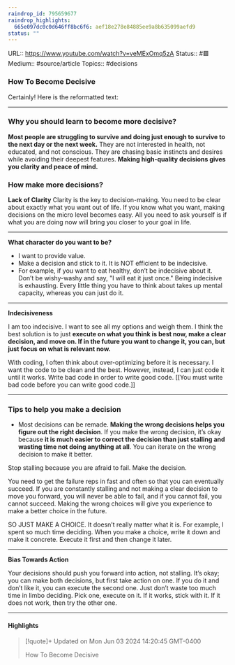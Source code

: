 ```yaml
---
raindrop_id: 795659677
raindrop_highlights:
  665e097dc0c0d646ff8bc6f6: aef18e278e84885ee9a8b635099aefd9
status: ""
---
```


URL:: https://www.youtube.com/watch?v=veMExOmq5zA
Status:: #🟥
Medium:: #source/article
Topics:: #decisions

### How To Become Decisive

Certainly! Here is the reformatted text:

---

### Why you should learn to become more decisive?
**Most people are struggling to survive and doing just enough to survive to the next day or the next week.**
They are not interested in health, not educated, and not conscious. They are chasing basic instincts and desires while avoiding their deepest features.
**Making high-quality decisions gives you clarity and peace of mind.**

### How make more decisions?

**Lack of Clarity**
Clarity is the key to decision-making. You need to be clear about exactly what you want out of life. If you know what you want, making decisions on the micro level becomes easy. All you need to ask yourself is if what you are doing now will bring you closer to your goal in life.

---

**What character do you want to be?**

- I want to provide value.
- Make a decision and stick to it. It is NOT efficient to be indecisive.
- For example, if you want to eat healthy, don’t be indecisive about it. Don’t be wishy-washy and say, "I will eat it just once." Being indecisive is exhausting. Every little thing you have to think about takes up mental capacity, whereas you can just do it.

---

**Indecisiveness**

I am too indecisive. I want to see all my options and weigh them. I think the best solution is to just **execute on what you think is best now, make a clear decision, and move on. If in the future you want to change it, you can, but just focus on what is relevant now.**

With coding, I often think about over-optimizing before it is necessary. I want the code to be clean and the best. However, instead, I can just code it until it works. Write bad code in order to write good code. [[You must write bad code before you can write good code.]]

---

### Tips to help you make a decision

- Most decisions can be remade. **Making the wrong decisions helps you figure out the right decision**. If you make the wrong decision, it’s okay because **it is much easier to correct the decision than just stalling and wasting time not doing anything at all**. You can iterate on the wrong decision to make it better.

Stop stalling because you are afraid to fail. Make the decision.

You need to get the failure reps in fast and often so that you can eventually succeed. If you are constantly stalling and not making a clear decision to move you forward, you will never be able to fail, and if you cannot fail, you cannot succeed. Making the wrong choices will give you experience to make a better choice in the future.

SO JUST MAKE A CHOICE. It doesn’t really matter what it is. For example, I spent so much time deciding. When you make a choice, write it down and make it concrete. Execute it first and then change it later.

---

**Bias Towards Action**

Your decisions should push you forward into action, not stalling. It’s okay; you can make both decisions, but first take action on one. If you do it and don’t like it, you can execute the second one. Just don’t waste too much time in limbo deciding. Pick one, execute on it. If it works, stick with it. If it does not work, then try the other one.

---



#### Highlights

> [!quote]+ Updated on Mon Jun 03 2024 14:20:45 GMT-0400
>
> How To Become Decisive
